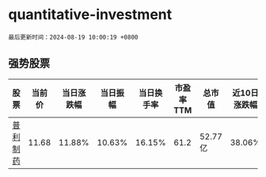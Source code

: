 # quantitative-investment

`最后更新时间：2024-08-19 10:00:19 +0800`

## 强势股票

|股票|当前价|当日涨跌幅|当日振幅|当日换手率|市盈率TTM|总市值|近10日涨跌幅|
|----|----|----|----|----|----|----|----|
|[普利制药](https://xueqiu.com/S/SZ300630)|11.68|11.88%|10.63%|16.15%|61.2|52.77亿|38.06%|
